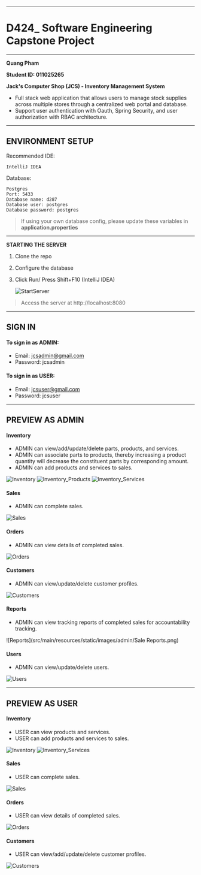 _________________
# **D424_ Software Engineering Capstone Project**

_________________

**Quang Pham** 

**Student ID: 011025265**

**Jack's Computer Shop (JCS) - Inventory Management System**

- Full stack web application that allows users to manage stock supplies across multiple stores through a centralized web portal and database.
- Support user authentication with Oauth, Spring Security, and user authorization with RBAC architecture.

_________________

## **ENVIRONMENT SETUP**

Recommended IDE: 
    
    IntelliJ IDEA

Database:
    
    Postgres
    Port: 5433
    Database name: d287
    Database user: postgres
    Database password: postgres
 
>If using your own database config, please update these variables in **application.properties**

_________________

**STARTING THE SERVER**

1. Clone the repo
2. Configure the database
3. Click Run/ Press Shift+F10 (IntelliJ IDEA)

    ![StartServer](src/main/resources/static/images/StartServer.png)

> Access the server at http://localhost:8080

_________________

## **SIGN IN**

#### To sign in as ADMIN:

- Email: jcsadmin@gmail.com
- Password: jcsadmin

#### To sign in as USER:

- Email: jcsuser@gmail.com
- Password: jcsuser

_________________

## **PREVIEW AS ADMIN**

#### Inventory

- ADMIN can view/add/update/delete parts, products, and services.
- ADMIN can associate parts to products, thereby increasing a product quantity will decrease the constituent parts by corresponding amount.
- ADMIN can add products and services to sales.

![Inventory](src/main/resources/static/images/admin/Inventory.png)
![Inventory_Products](src/main/resources/static/images/admin/Inventory_Products.png)
![Inventory_Services](src/main/resources/static/images/admin/Inventory_Services.png)

#### Sales

- ADMIN can complete sales.

![Sales](src/main/resources/static/images/admin/Sales.png)

#### Orders
    
- ADMIN can view details of completed sales.

![Orders](src/main/resources/static/images/admin/Orders.png)

#### Customers

- ADMIN can view/update/delete customer profiles.

![Customers](src/main/resources/static/images/admin/Customers.png)

#### Reports

- ADMIN can view tracking reports of completed sales for accountability tracking.

![Reports](src/main/resources/static/images/admin/Sale Reports.png)

#### Users

- ADMIN can view/update/delete users.

![Users](src/main/resources/static/images/admin/Users.png)

_________________

## **PREVIEW AS USER**

#### Inventory

- USER can view products and services.
- USER can add products and services to sales.

![Inventory](src/main/resources/static/images/user/Inventory.png)
![Inventory_Services](src/main/resources/static/images/user/Inventory_Services.png)

#### Sales

- USER can complete sales.

![Sales](src/main/resources/static/images/user/Sales.png)

#### Orders

- USER can view details of completed sales.

![Orders](src/main/resources/static/images/user/Orders.png)

#### Customers

- USER can view/add/update/delete customer profiles.

![Customers](src/main/resources/static/images/user/Customers.png)